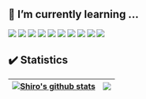 <!--
### Hi there 👋
-->

<!--
**xiamuzhen/xiamuzhen** is a ✨ _special_ ✨ repository because its `README.md` (this file) appears on your GitHub profile.

Here are some ideas to get you started:

- 🔭 I’m currently working on ...
- 🌱 I’m currently learning ...
- 👯 I’m looking to collaborate on ...
- 🤔 I’m looking for help with ...
- 💬 Ask me about ...
- 📫 How to reach me: ...
- 😄 Pronouns: ...
- ⚡ Fun fact: ...
-->

<!--
<h1 align="center">Hello /Hej /你好 folks ☕ I'm Xiamuzhen</h1>
<h3 align="center">是少年哪吒 也是66号公路流浪者</h3>
-->

## 🌱 I’m currently learning ...
![](https://img.shields.io/badge/ArchLinux-informational?style=flat&logo=archlinux&color=white)
![](https://img.shields.io/badge/Java-informational?style=flat&logo=openjdk&color=blue)
![](https://img.shields.io/badge/C++-informational?style=flat&logo=cplusplus&color=blue)
![](https://img.shields.io/badge/ApacheHadoop-informational?style=flat&logo=apachehadoop&color=white)
![](https://img.shields.io/badge/ApacheHive-informational?style=flat&logo=apachehive&color=white)
![](https://img.shields.io/badge/MySQL-informational?style=flat&logo=mysql&color=white)
![](https://img.shields.io/badge/SpringBoot-informational?style=flat&logo=springboot&color=white)
![](https://img.shields.io/badge/JavaScript-informational?style=flat&logo=javascript&color=white)
![](https://img.shields.io/badge/Vue.js-informational?style=flat&logo=vuedotjs&color=white)
![](https://img.shields.io/badge/React.js-informational?style=flat&logo=react&color=white)

<!-- 编程语言 -->
<!--
![](https://img.shields.io/badge/Code-C-informational?style=flat&logo=c)
![](https://img.shields.io/badge/Code-C++-informational?style=flat&logo=cplusplus)
![](https://img.shields.io/badge/Code-Go-informational?style=flat&logo=go)
![](https://img.shields.io/badge/Code-Java-informational?style=flat&logo=openjdk)
![](https://img.shields.io/badge/Code-Scala-informational?style=flat&logo=scala)
![](https://img.shields.io/badge/Code-JavaScript-informational?style=flat&logo=javascript)
![](https://img.shields.io/badge/Code-TypeScript-informational?style=flat&logo=typescript)
-->

<!-- 数据库管理系统 -->
<!-- 
![](https://img.shields.io/badge/DBMS-MySQL-informational?style=flat&logo=mysql)
![](https://img.shields.io/badge/DBMS-MariaDB-informational?style=flat&logo=mariadb)
![](https://img.shields.io/badge/DBMS-Redis-informational?style=flat&logo=redis)
![](https://img.shields.io/badge/DBMS-MongoDB-informational?style=flat&logo=mongodb)
-->

<!-- 开发框架 -->
<!--
![](https://img.shields.io/badge/Framework-Spring-informational?style=flat&logo=spring)
![](https://img.shields.io/badge/Framework-SpringBoot-informational?style=flat&logo=springboot)
![](https://img.shields.io/badge/Framework-SpringSecurity-informational?style=flat&logo=springsecurity)
![](https://img.shields.io/badge/Framework-Vue.js-informational?style=flat&logo=vuedotjs)
![](https://img.shields.io/badge/Framework-React.js-informational?style=flat&logo=react)
-->

<!-- 操作系统 -->
<!--
![](https://img.shields.io/badge/OS-RedHat-informational?style=flat&logo=redhat)
![](https://img.shields.io/badge/OS-RockyLinux-informational?style=flat&logo=rockylinux)
![](https://img.shields.io/badge/OS-Ubuntu-informational?style=flat&logo=ubuntu)
![](https://img.shields.io/badge/OS-KaliLinux-informational?style=flat&logo=kalilinux)
![](https://img.shields.io/badge/OS-ArchLinux-informational?style=flat&logo=archlinux)
![](https://img.shields.io/badge/OS-Gentoo-informational?style=flat&logo=gentoo)
-->

<!-- 工具 -->
<!--
![](https://img.shields.io/badge/Tool-Ansible-informational?style=flat&logo=ansible)
![](https://img.shields.io/badge/Tool-Jenkins-informational?style=flat&logo=jenkins)
![](https://img.shields.io/badge/Tool-Prometheus-informational?style=flat&logo=prometheus)
![](https://img.shields.io/badge/Tool-Docker-informational?style=flat&logo=docker)
![](https://img.shields.io/badge/Tool-Kubernetes-informational?style=flat&logo=kubernetes)
-->

<!-- Apache -->
<!--
![](https://img.shields.io/badge/ASF-Apache-informational?style=flat&logo=apache)
![](https://img.shields.io/badge/ASF-ApacheDruid-informational?style=flat&logo=apachedruid)
![](https://img.shields.io/badge/ASF-ApacheFlink-informational?style=flat&logo=apacheflink)
![](https://img.shields.io/badge/ASF-ApacheHadoop-informational?style=flat&logo=apachehadoop)
![](https://img.shields.io/badge/ASF-ApacheHive-informational?style=flat&logo=apachehive)
![](https://img.shields.io/badge/ASF-ApacheKafka-informational?style=flat&logo=apachekafka)
![](https://img.shields.io/badge/ASF-ApacheMaven-informational?style=flat&logo=apachemaven)
![](https://img.shields.io/badge/ASF-ApacheRocketmq-informational?style=flat&logo=apacherocketmq)
![](https://img.shields.io/badge/ASF-ApacheSolr-informational?style=flat&logo=apachesolr)
![](https://img.shields.io/badge/ASF-ApacheSpark-informational?style=flat&logo=apachespark)
![](https://img.shields.io/badge/ASF-ApacheTomcat-informational?style=flat&logo=apachetomcat)
-->

<!--
## ⚡ Fun fact:
<h4>摇滚公路和流行大道交界处的黄色潜水艇</h4>
-->

## ✔️ Statistics
| <a href="https://github.com/anuraghazra/github-readme-stats"><img align="center" src="https://github-readme-stats.vercel.app/api?username=xiamuzhen&show_icons=true&hide_border=true" alt="Shiro's github stats" /></a> | <a href="https://github.com/anuraghazra/github-readme-stats"><img align="center" src="https://github-readme-stats.vercel.app/api/top-langs/?username=xiamuzhen&layout=compact&hide_border=true" /></a> |
| ------------- | ------------- |
